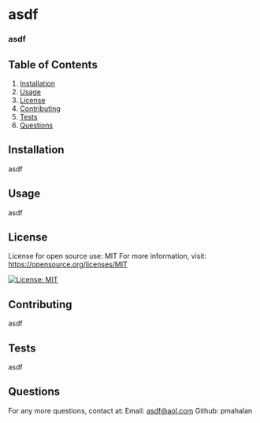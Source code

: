 # asdf
  ### asdf
  
  ## Table of Contents
  1. [Installation](#installation)
  2. [Usage](#usage)
  3. [License](#license)
  4. [Contributing](#contributing)
  5. [Tests](#tests)
  6. [Questions](#questions)
  
  ## Installation
  asdf
  
  ## Usage
  asdf
  
  ## License
  License for open source use: MIT 
          For more information, visit: https://opensource.org/licenses/MIT        
  
  [![License: MIT](https://img.shields.io/badge/License-MIT-yellow.svg)](https://opensource.org/licenses/MIT)

  ## Contributing  
  asdf
  
  ## Tests
  asdf
  
  ## Questions
  For any more questions, contact at: 
  Email: asdf@aol.com
  Github: pmahalan

